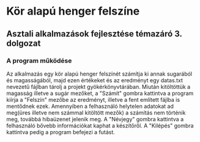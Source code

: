 # Kör alapú henger felszíne

## Asztali alkalmazások fejlesztése témazáró 3. dolgozat

### A program működése

Az alkalmazás egy kör alapú henger felszínét számítja ki annak sugarából és magasságából, majd ezen értékeket és az eredményt egy datas.txt nevezetű
fájlban tárolj a projekt gyökérkönyvtárában.
Miután kitöltöttük a magasság illetve a sugár mezőket, a "Számít" gombra kattintva 
a program kiírja a "Felszín" mezőbe az eredményt, illetve a fent említett fájlba is mentődnek ezek. Amennyiben a felhasználó helytelen adatokat ad meg(üres illetve nem számmal kitöltött mezők) a számítás nem történik meg, 
továbbá hibaüzenet jelenik meg. A "Névjegy" gombra kattintva a felhasználó bővebb információkat kaphat a készítőről. A "Kilépés" gombra kattintva pedig a program befejezi a futást.